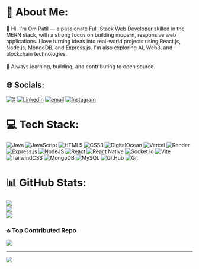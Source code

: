 # 💫 About Me:
👋 Hi, I'm Om Patil — a passionate Full-Stack Web Developer skilled in the MERN stack, with a strong focus on building modern, responsive web applications. I love turning ideas into real-world projects using React.js, Node.js, MongoDB, and Express.js. I'm also exploring AI, Web3, and blockchain technologies.<br><br>🚀 Always learning, building, and contributing to open source.


## 🌐 Socials:
[![X](https://img.shields.io/badge/X-black.svg?logo=X&logoColor=white)](https://x.com/@om_patil2705) [![LinkedIn](https://img.shields.io/badge/LinkedIn-%230077B5.svg?logo=linkedin&logoColor=white)](https://linkedin.com/in/om-patil-587a82274)  [![email](https://img.shields.io/badge/Email-D14836?logo=gmail&logoColor=white)](mailto:omspatil980@gmail.com) [![Instagram](https://img.shields.io/badge/Instagram-%23E4405F.svg?logo=Instagram&logoColor=white)](https://instagram.com/ompatil_2705)

# 💻 Tech Stack:
![Java](https://img.shields.io/badge/java-%23ED8B00.svg?style=for-the-badge&logo=openjdk&logoColor=white) ![JavaScript](https://img.shields.io/badge/javascript-%23323330.svg?style=for-the-badge&logo=javascript&logoColor=%23F7DF1E) ![HTML5](https://img.shields.io/badge/html5-%23E34F26.svg?style=for-the-badge&logo=html5&logoColor=white) ![CSS3](https://img.shields.io/badge/css3-%231572B6.svg?style=for-the-badge&logo=css3&logoColor=white) ![DigitalOcean](https://img.shields.io/badge/DigitalOcean-%230167ff.svg?style=for-the-badge&logo=digitalOcean&logoColor=white) ![Vercel](https://img.shields.io/badge/vercel-%23000000.svg?style=for-the-badge&logo=vercel&logoColor=white) ![Render](https://img.shields.io/badge/Render-%46E3B7.svg?style=for-the-badge&logo=render&logoColor=white) ![Express.js](https://img.shields.io/badge/express.js-%23404d59.svg?style=for-the-badge&logo=express&logoColor=%2361DAFB) ![NodeJS](https://img.shields.io/badge/node.js-6DA55F?style=for-the-badge&logo=node.js&logoColor=white) ![React](https://img.shields.io/badge/react-%2320232a.svg?style=for-the-badge&logo=react&logoColor=%2361DAFB) ![React Native](https://img.shields.io/badge/react_native-%2320232a.svg?style=for-the-badge&logo=react&logoColor=%2361DAFB) ![Socket.io](https://img.shields.io/badge/Socket.io-black?style=for-the-badge&logo=socket.io&badgeColor=010101) ![Vite](https://img.shields.io/badge/vite-%23646CFF.svg?style=for-the-badge&logo=vite&logoColor=white) ![TailwindCSS](https://img.shields.io/badge/tailwindcss-%2338B2AC.svg?style=for-the-badge&logo=tailwind-css&logoColor=white) ![MongoDB](https://img.shields.io/badge/MongoDB-%234ea94b.svg?style=for-the-badge&logo=mongodb&logoColor=white) ![MySQL](https://img.shields.io/badge/mysql-4479A1.svg?style=for-the-badge&logo=mysql&logoColor=white) ![GitHub](https://img.shields.io/badge/github-%23121011.svg?style=for-the-badge&logo=github&logoColor=white) ![Git](https://img.shields.io/badge/git-%23F05033.svg?style=for-the-badge&logo=git&logoColor=white)
# 📊 GitHub Stats:
![](https://github-readme-stats.vercel.app/api?username=om151&theme=dark&hide_border=false&include_all_commits=false&count_private=false)<br/>
![](https://nirzak-streak-stats.vercel.app/?user=om151&theme=dark&hide_border=false)<br/>
![](https://github-readme-stats.vercel.app/api/top-langs/?username=om151&theme=dark&hide_border=false&include_all_commits=false&count_private=false&layout=compact)

### 🔝 Top Contributed Repo
![](https://github-contributor-stats.vercel.app/api?username=om151&limit=5&theme=dark&combine_all_yearly_contributions=true)

---
[![](https://visitcount.itsvg.in/api?id=om151&icon=0&color=0)](https://visitcount.itsvg.in)

<!-- Proudly created with GPRM ( https://gprm.itsvg.in ) -->
